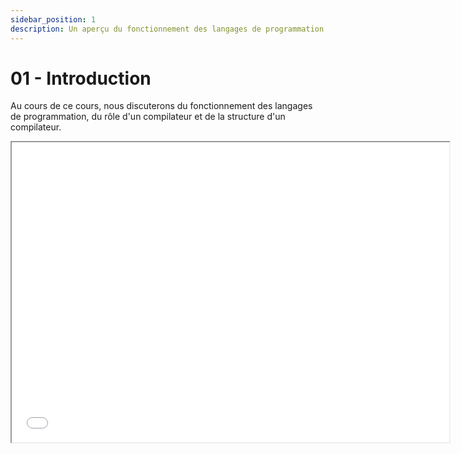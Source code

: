 ```yaml
---
sidebar_position: 1
description: Un aperçu du fonctionnement des langages de programmation.
---
```


# 01 - Introduction

Au cours de ce cours, nous discuterons du fonctionnement des langages de programmation, du rôle d'un compilateur et de la structure d'un compilateur.

<iframe src="/cours/alf_1.pdf" loading="lazy" width="700" height="480">
    Impossible d'afficher le fichier pdf
</iframe>